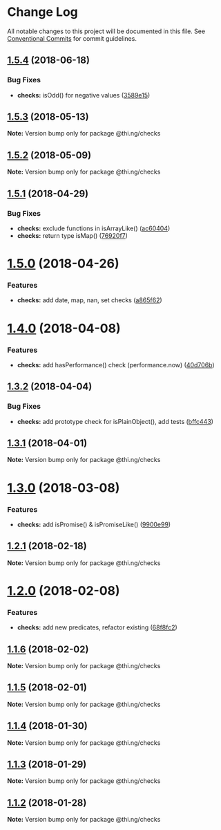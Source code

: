 # Change Log

All notable changes to this project will be documented in this file.
See [Conventional Commits](https://conventionalcommits.org) for commit guidelines.

<a name="1.5.4"></a>
## [1.5.4](https://github.com/thi-ng/umbrella/compare/@thi.ng/checks@1.5.3...@thi.ng/checks@1.5.4) (2018-06-18)


### Bug Fixes

* **checks:** isOdd() for negative values ([3589e15](https://github.com/thi-ng/umbrella/commit/3589e15))




<a name="1.5.3"></a>
## [1.5.3](https://github.com/thi-ng/umbrella/compare/@thi.ng/checks@1.5.2...@thi.ng/checks@1.5.3) (2018-05-13)




**Note:** Version bump only for package @thi.ng/checks

<a name="1.5.2"></a>
## [1.5.2](https://github.com/thi-ng/umbrella/compare/@thi.ng/checks@1.5.1...@thi.ng/checks@1.5.2) (2018-05-09)




**Note:** Version bump only for package @thi.ng/checks

<a name="1.5.1"></a>
## [1.5.1](https://github.com/thi-ng/umbrella/compare/@thi.ng/checks@1.5.0...@thi.ng/checks@1.5.1) (2018-04-29)


### Bug Fixes

* **checks:** exclude functions in isArrayLike() ([ac60404](https://github.com/thi-ng/umbrella/commit/ac60404))
* **checks:** return type isMap() ([76920f7](https://github.com/thi-ng/umbrella/commit/76920f7))




<a name="1.5.0"></a>
# [1.5.0](https://github.com/thi-ng/umbrella/compare/@thi.ng/checks@1.4.0...@thi.ng/checks@1.5.0) (2018-04-26)


### Features

* **checks:** add date, map, nan, set checks ([a865f62](https://github.com/thi-ng/umbrella/commit/a865f62))




<a name="1.4.0"></a>
# [1.4.0](https://github.com/thi-ng/umbrella/compare/@thi.ng/checks@1.3.2...@thi.ng/checks@1.4.0) (2018-04-08)


### Features

* **checks:** add hasPerformance() check (performance.now) ([40d706b](https://github.com/thi-ng/umbrella/commit/40d706b))




<a name="1.3.2"></a>
## [1.3.2](https://github.com/thi-ng/umbrella/compare/@thi.ng/checks@1.3.1...@thi.ng/checks@1.3.2) (2018-04-04)


### Bug Fixes

* **checks:** add prototype check for isPlainObject(), add tests ([bffc443](https://github.com/thi-ng/umbrella/commit/bffc443))




<a name="1.3.1"></a>
## [1.3.1](https://github.com/thi-ng/umbrella/compare/@thi.ng/checks@1.3.0...@thi.ng/checks@1.3.1) (2018-04-01)




**Note:** Version bump only for package @thi.ng/checks

<a name="1.3.0"></a>
# [1.3.0](https://github.com/thi-ng/umbrella/compare/@thi.ng/checks@1.2.1...@thi.ng/checks@1.3.0) (2018-03-08)


### Features

* **checks:** add isPromise() & isPromiseLike() ([9900e99](https://github.com/thi-ng/umbrella/commit/9900e99))




<a name="1.2.1"></a>
## [1.2.1](https://github.com/thi-ng/umbrella/compare/@thi.ng/checks@1.2.0...@thi.ng/checks@1.2.1) (2018-02-18)




**Note:** Version bump only for package @thi.ng/checks

<a name="1.2.0"></a>
# [1.2.0](https://github.com/thi-ng/umbrella/compare/@thi.ng/checks@1.1.6...@thi.ng/checks@1.2.0) (2018-02-08)


### Features

* **checks:** add new predicates, refactor existing ([68f8fc2](https://github.com/thi-ng/umbrella/commit/68f8fc2))




<a name="1.1.6"></a>
## [1.1.6](https://github.com/thi-ng/umbrella/compare/@thi.ng/checks@1.1.5...@thi.ng/checks@1.1.6) (2018-02-02)




**Note:** Version bump only for package @thi.ng/checks

<a name="1.1.5"></a>
## [1.1.5](https://github.com/thi-ng/umbrella/compare/@thi.ng/checks@1.1.4...@thi.ng/checks@1.1.5) (2018-02-01)




**Note:** Version bump only for package @thi.ng/checks

<a name="1.1.4"></a>
## [1.1.4](https://github.com/thi-ng/umbrella/compare/@thi.ng/checks@1.1.3...@thi.ng/checks@1.1.4) (2018-01-30)




**Note:** Version bump only for package @thi.ng/checks

<a name="1.1.3"></a>
## [1.1.3](https://github.com/thi-ng/umbrella/compare/@thi.ng/checks@1.1.2...@thi.ng/checks@1.1.3) (2018-01-29)




**Note:** Version bump only for package @thi.ng/checks

<a name="1.1.2"></a>
## [1.1.2](https://github.com/thi-ng/umbrella/compare/@thi.ng/checks@1.1.1...@thi.ng/checks@1.1.2) (2018-01-28)




**Note:** Version bump only for package @thi.ng/checks
